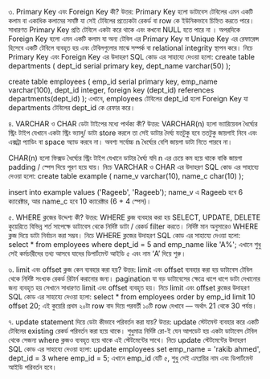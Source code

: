 ৩. Primary Key এবং Foreign Key কী?
উত্তর: Primary Key হলো ডাটাবেস টেবিলের এমন একটি কলাম বা একাধিক কলামের সমষ্টি যা সেই টেবিলের প্রত্যেকটা রেকর্ড বা row কে ইউনিকভাবে চিহ্নিত করতে পারে। সাধারণত Primary Key প্রতি টেবিলে একটা করে থাকে এবং কখনো  NULL হতে পারে না ।
অপরদিকে Foreign Key হলো এমন একটি কলাম যা অন্য টেবিল এর Primary Key বা Unique Key এর রেফারেন্স হিসেবে একটি টেবিলে ব্যবহৃত হয় এবং টেবিলগুলোর মাঝে সম্পর্ক বা relational integrity স্থাপন করে। নিচে Primary Key এবং Foreign Key এর উদাহরণ SQL কোড এর সাহায্যে দেওয়া হলো:
create table departments (
  dept_id serial primary key,
  dept_name varchar(50)
);

create table employees (
  emp_id serial primary key,
  emp_name varchar(100),
  dept_id integer,
  foreign key (dept_id) references departments(dept_id)
);
এখানে, employees টেবিলের dept_id হলো Foreign Key যা departments টেবিলের dept_id কে রেফার করে।

৪. VARCHAR ও CHAR ডেটা টাইপের মধ্যে পার্থক্য কী?
উত্তর: VARCHAR(n) হলো ভ্যারিয়েবল ধৈর্ঘ্যের স্ট্রিং টাইপ যেখানে একটা স্ট্রিং ভ্যালু/ ডাটা  store করলে তা সেই ডাটার দৈর্ঘ্য যতটুকু হবে ততটুকু জায়গাই নিবে এবং এক্সট্রা প্যাডিং বা space অ্যাড করবে না। অবশ্য সর্বোচ্চ n ধৈর্ঘ্যের বেশি জায়গা ডাটা নিতে পারবে না। 

CHAR(n) হলো ফিক্সড ধৈর্ঘ্যের স্ট্রিং টাইপ যেখানে ডাটার ধৈর্ঘ্য যদি n এর চেয়ে কম হয়ে থাকে বাকি জায়গা padding / স্পেস দিয়ে পূরণ হয়ে যায়। 
নিচে VARCHAR ও CHAR এর উদাহরণ SQL কোড এর সাহায্যে দেওয়া হলো:
create table example (
  name_v varchar(10),
  name_c char(10)
);

insert into example values ('Rageeb', 'Rageeb');
name_v এ Rageeb হবে 6 ক্যারেক্টার, আর name_c হবে 10 ক্যারেক্টার (6 + 4 স্পেস)।

৫. WHERE ক্লজের উদ্দেশ্য কী?
উত্তর: WHERE ক্লজ ব্যবহার করা হয় SELECT, UPDATE, DELETE কুয়েরিতে বিভিন্ন শর্ত সাপেক্ষে ডাটাবেস থেকে নির্দিষ্ট ডাটা / রেকর্ড  filter করতে। নির্দিষ্ট মান অনুসারেও WHERE ক্লজ দিয়ে ডাটা নির্বাচন করা সম্ভব। 
নিচে WHERE ক্লজের উদাহরণ SQL কোড এর সাহায্যে দেওয়া হলো:
select * from employees
where dept_id = 5 and emp_name like 'A%';
এখানে শুধু সেই কর্মচারীদের তথ্য আসবে যাদের ডিপার্টমেন্ট আইডি ৫ এবং নাম ‘A’ দিয়ে শুরু।

৬. limit এবং offset ক্লজ কেন ব্যবহার করা হয়?
উত্তর: limit এবং offset ব্যবহার করা হয় ডাটাবেস টেবিল থেকে নির্দিষ্ট সংখ্যক রেকর্ড রিটার্ন করানোর জন্য। pagination যা বড় ডাটাবেসের ক্ষেত্রে ধাপে ধাপে ডাটা দেখানোর জন্য ব্যবহৃত হয় সেখানে সাধারণত limit এবং offset ব্যবহৃত হয়। 
নিচে limit এবং offset ক্লজের উদাহরণ SQL কোড এর সাহায্যে দেওয়া হলো:
select * from employees
order by emp_id
limit 10 offset 20;
এই কুয়েরি প্রথম ২০টা row বাদ দিয়ে পরবর্তী ১০টি row দেখাবে — অর্থাৎ 21 থেকে 30 পর্যন্ত।

৭. update statement দিয়ে ডেটা কীভাবে পরিবর্তন করা যায়?
উত্তর: update স্টেটমেন্ট ব্যবহার করে একটি টেবিলের existing রেকর্ড পরিবর্তন করা হয়ে থাকে। শুধুমাত্র নির্দিষ্ট রো-ই যেন আপডেট হয় একটা ডাটাবেস টেবিল থেকে সেজন্য where ক্লজও ব্যবহৃত হয়ে থাকে এই স্টেটমেন্টের সাথে। 
নিচে update স্টেটমেন্টের উদাহরণ SQL কোড এর সাহায্যে দেওয়া হলো:
update employees
set emp_name = 'rakib ahmed', dept_id = 3
where emp_id = 5;
এখানে emp_id যেটি ৫, শুধু সেই এমপ্লয়ির নাম এবং ডিপার্টমেন্ট আইডি পরিবর্তন হবে।
